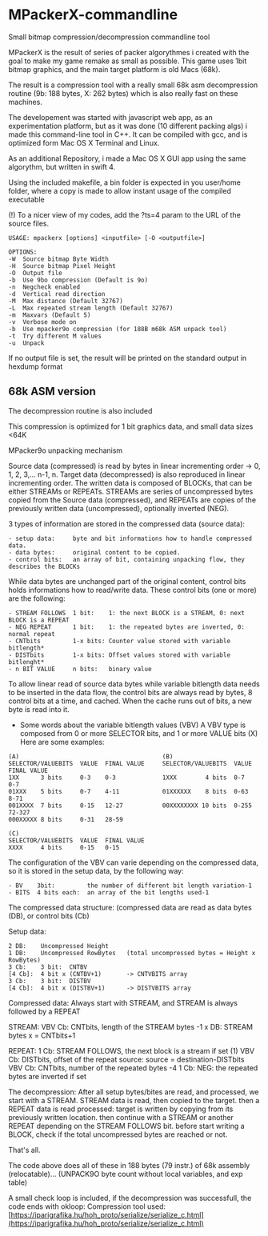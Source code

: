 # MPackerX-commandline
Small bitmap compression/decompression commandline tool

MPackerX is the result of series of packer algorythmes i created with the goal to make my game remake as small as possible.
This game uses 1bit bitmap graphics, and the main target platform is old Macs (68k).

The result is a compression tool with a really small 68k asm decompression routine (9b: 188 bytes, X: 262 bytes) which is also really fast on these machines.

The developement was started with javascript web app, as an experimentation platform, but as it was done (10 different packing algs) i made this command-line tool in C++. It can be compiled with gcc, and is optimized form Mac OS X Terminal and Linux.

As an additional Repository, i made a Mac OS X GUI app using the same algorythm, but written in swift 4.

Using the included makefile, a bin folder is expected in you user/home folder, where a copy is made to allow instant usage of the compiled executable

(!) To a nicer view of my codes, add the ?ts=4 param to the URL of the source files.

```
USAGE: mpackerx [options] <inputfile> [-O <outputfile>]

OPTIONS:
-W	Source bitmap Byte Width
-H	Source bitmap Pixel Height
-O	Output file
-b	Use 9bo compression (Default is 9o)
-n	Negcheck enabled
-d	Vertical read direction
-M	Max distance (Default 32767)
-L	Max repeated stream length (Default 32767)
-m	Maxvars (Default 5)
-v	Verbose mode on
-b	Use mpacker9o compression (for 188B m68k ASM unpack tool)
-t	Try different M values
-u	Unpack
```

If no output file is set, the result will be printed on the standard output in hexdump format


## 68k ASM version
The decompression routine is also included

This compression is optimized for 1 bit graphics data, and small data sizes <64K

MPacker9o unpacking mechanism

Source data (compressed) is read by bytes in linear incrementing order -> 0, 1, 2, 3,... n-1, n.
Target data (decompressed) is also reproduced in linear incrementing order. The written data is
composed of BLOCKs, that can be either STREAMs or REPEATs. STREAMs are series of uncompressed
bytes copied from the Source data (compressed), and REPEATs are copies of the previously written data (uncompressed),
optionally inverted (NEG).

3 types of information are stored in the compressed data (source data):
```
- setup data:     byte and bit informations how to handle compressed data.
- data bytes:     original content to be copied.
- control bits:   an array of bit, containing unpacking flow, they describes the BLOCKs
```
While data bytes are unchanged part of the original content, control bits holds informations
how to read/write data. These control bits (one or more) are the following:
```
- STREAM FOLLOWS  1 bit:    1: the next BLOCK is a STREAM, 0: next BLOCK is a REPEAT
- NEG REPEAT      1 bit:    1: the repeated bytes are inverted, 0: normal repeat
- CNTbits         1-x bits: Counter value stored with variable bitlength*
- DISTbits        1-x bits: Offset values stored with variable bitlenght*
- n BIT VALUE     n bits:   binary value
```
To allow linear read of source data bytes while variable bitlength data needs to be inserted
in the data flow, the control bits are always read by bytes, 8 control bits at a time, and cached. When
the cache runs out of bits, a new byte is read into it.

* Some words about the variable bitlength values (VBV)
A VBV type is composed from 0 or more SELECTOR bits, and 1 or more VALUE bits (X)
Here are some examples:
```
(A)                                        (B)
SELECTOR/VALUEBITS  VALUE  FINAL VALUE     SELECTOR/VALUEBITS  VALUE  FINAL VALUE
1XX      3 bits     0-3    0-3             1XXX        4 bits  0-7    0-7
01XXX    5 bits     0-7    4-11            01XXXXXX    8 bits  0-63   8-71
001XXXX  7 bits     0-15   12-27           00XXXXXXXX 10 bits  0-255  72-327
000XXXXX 8 bits     0-31   28-59

(C)
SELECTOR/VALUEBITS  VALUE  FINAL VALUE
XXXX     4 bits     0-15   0-15
```
The configuration of the VBV can varie depending on the compressed data, so it is stored in
the setup data, by the following way:
```
- BV    3bit:         the number of different bit length variation-1
- BITS  4 bits each:  an array of the bit lengths used-1 
```
The compressed data structure:
(compressed data are read as data bytes (DB), or control bits (Cb)

Setup data:
```
2 DB:    Uncompressed Height
1 DB:    Uncompressed RowBytes   (total uncompressed bytes = Height x RowBytes)
3 Cb:    3 bit:  CNTBV
[4 Cb]:  4 bit x (CNTBV+1)       -> CNTVBITS array
3 Cb:    3 bit:  DISTBV
[4 Cb]:  4 bit x (DISTBV+1)      -> DISTVBITS array
```
Compressed data:
Always start with STREAM, and STREAM is always followed by a REPEAT

STREAM:
VBV Cb:	CNTbits, length of the STREAM bytes -1
x DB:	STREAM bytes x = CNTbits+1

REPEAT:
1 Cb:	STREAM FOLLOWS, the next block is a stream if set (1)
VBV Cb:	DISTbits, offset of the repeat source: source = destination-DISTbits
VBV Cb: CNTbits, number of the repeated bytes -4
1 Cb:	NEG: the repeated bytes are inverted if set

The decompression:
After all setup bytes/bites are read, and processed, we start with a STREAM.
STREAM data is read, then copied to the target.
then a REPEAT data is read processed: target is written by copying from its previously
written location.
then continue with a STREAM or another REPEAT depending on the STREAM FOLLOWS bit.
before start writing a BLOCK, check if the total uncompressed bytes are reached or not.

That's all.

The code above does all of these in 188 bytes (79 instr.) of 68k assembly (relocatable)...
(UNPACK9O byte count without local variables, and exp table)

A small check loop is included, if the decompression was successfull, the code ends with okloop:
Compression tool used: [https://iparigrafika.hu/hoh_proto/serialize/serialize_c.html](https://iparigrafika.hu/hoh_proto/serialize/serialize_c.html)
